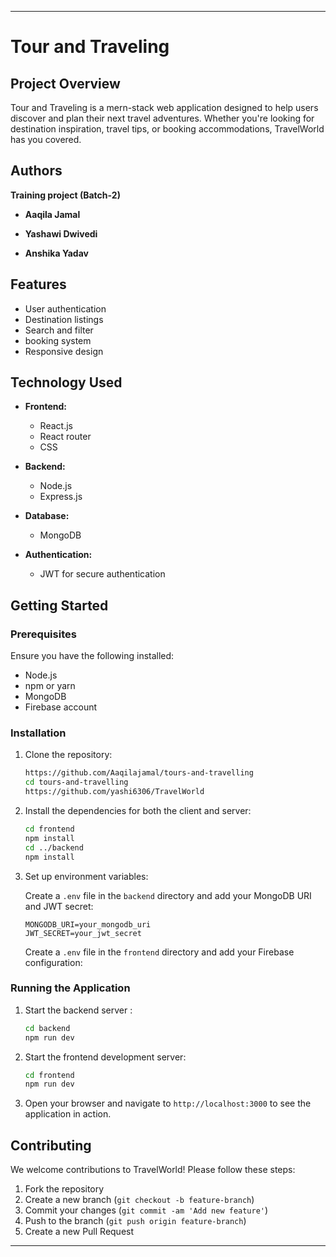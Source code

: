 


---

# Tour and Traveling

## Project Overview

Tour and Traveling is a mern-stack web application designed to help users discover and plan their next travel adventures. Whether you're looking for destination inspiration, travel tips, or booking accommodations, TravelWorld has you covered.

## Authors
   **Training project (Batch-2)**

- **Aaqila Jamal**
  
- **Yashawi Dwivedi**

- **Anshika Yadav**

## Features

- User authentication 
- Destination listings
- Search and filter
- booking system
- Responsive design

## Technology Used

- **Frontend:**
  - React.js 
  - React router
  - CSS 
  
  
  

- **Backend:**
  - Node.js
  - Express.js

- **Database:**
  - MongoDB

- **Authentication:**
  - JWT for secure authentication

## Getting Started

### Prerequisites

Ensure you have the following installed:

- Node.js
- npm or yarn
- MongoDB
- Firebase account

### Installation

1. Clone the repository:
   ```bash
   https://github.com/Aaqilajamal/tours-and-travelling
   cd tours-and-travelling
   https://github.com/yashi6306/TravelWorld
   
   ```

2. Install the dependencies for both the client and server:
   ```bash
   cd frontend
   npm install
   cd ../backend
   npm install
   ```

3. Set up environment variables:

   Create a `.env` file in the `backend` directory and add your MongoDB URI and JWT secret:

   ```plaintext
   MONGODB_URI=your_mongodb_uri
   JWT_SECRET=your_jwt_secret
   ```

   Create a `.env` file in the `frontend` directory and add your Firebase configuration:


### Running the Application

1. Start the backend server :
   ```bash
   cd backend
   npm run dev
   ```

2. Start the frontend development server:
   ```bash
   cd frontend
   npm run dev
   ```

3. Open your browser and navigate to `http://localhost:3000` to see the application in action.

## Contributing

We welcome contributions to TravelWorld! Please follow these steps:

1. Fork the repository
2. Create a new branch (`git checkout -b feature-branch`)
3. Commit your changes (`git commit -am 'Add new feature'`)
4. Push to the branch (`git push origin feature-branch`)
5. Create a new Pull Request



---


